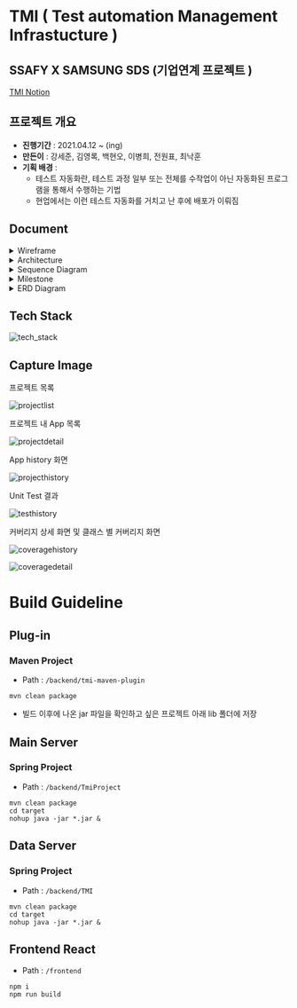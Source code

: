 # TMI ( Test automation Management Infrastucture )

## SSAFY X SAMSUNG SDS (기업연계 프로젝트 )

[TMI Notion](https://www.notion.so/longnh214/d13c839d33b94377b138427b4d743a7a?v=4ba79c8783a9492c864e3f640ead7cde)

## 프로젝트 개요

- **진행기간** : 2021.04.12 ~ (ing)
- **만든이** : 강세준, 김영록, 백현오, 이병희, 전원표, 최낙훈
- **기획 배경** : 
  - 테스트 자동화란, 테스트 과정 일부 또는 전체를 수작업이 아닌 자동화된 프로그램을 통해서 수행하는 기법
  - 현업에서는 이런 테스트 자동화를 거치고 난 후에 배포가 이뤄짐

## Document

<details>
    <summary> Wireframe</summary>
    <ul>
![ProjectList.png](docs/Wireframe/ProjectList.png)
![ProjectDetail.png](docs/Wireframe/ProjectDetail.png)
![Test Detail.png](docs/Wireframe/Test Detail.png)
![TestJobList.png](docs/Wireframe/TestJobList.png)
    </ul>
</details>
<details>
    <summary> Architecture </summary>
    <ul>
![architecture.png](docs/Architecture/architecture.png)
    </ul>
</details>
<details>
    <summary> Sequence Diagram </summary>
    <ul>
![Test Data Collect](docs/Sequence_Diagram/Test Data Collect.png)
![Report Select](docs/Sequence_Diagram/Report Select.png)
    </ul>
</details>

<details>
    <summary> Milestone</summary>
    <ul>
![MileStone](docs/MileStone/MileStone.png)
    </ul>
</details>

<details>
    <summary> ERD Diagram</summary>
    <ul>
![erd](docs/ERD_diagram/erd.png)
    </ul>
</details>





## Tech Stack

![tech_stack](docs/Tech_stack/tech_stack.png)





## Capture Image

프로젝트 목록

![projectlist](docs/Capture/projectlist.png)




프로젝트 내 App 목록

![projectdetail](docs/Capture/projectdetail.png)




App history 화면

![projecthistory](docs/Capture/apphistory.png)



Unit Test 결과

![testhistory](docs/Capture/testhistory.png)




커버리지 상세 화면 및 클래스 별 커버리지 화면

![coveragehistory](docs/Capture/coveragehistory.png)

![coveragedetail](docs/Capture/coveragedetail.png)







# Build Guideline



## Plug-in

### 

### Maven Project

* Path : `/backend/tmi-maven-plugin`



```
mvn clean package
```



* 빌드 이후에 나온 jar 파일을 확인하고 싶은 프로젝트 아래 lib 폴더에 저장





## Main Server





### Spring Project

* Path : `/backend/TmiProject`

```shell
mvn clean package
cd target
nohup java -jar *.jar &
```





## Data Server



### Spring Project

* Path : `/backend/TMI`

```
mvn clean package
cd target
nohup java -jar *.jar &
```





## Frontend React

* Path : `/frontend`

```shell
npm i
npm run build
```